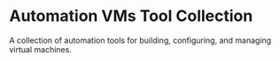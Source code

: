 # Automation VMs Tool Collection
A collection of automation tools for building, configuring, and managing virtual machines.
